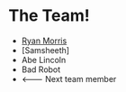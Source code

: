 # The Team!

* [Ryan Morris](./ryan-morris.md)
* [Samsheeth]
* Abe Lincoln
* Bad Robot
* <--- Next team member